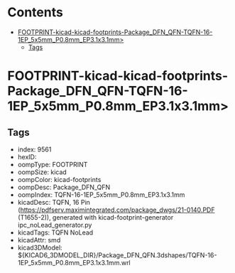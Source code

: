 



Contents
========

* [FOOTPRINT-kicad-kicad-footprints-Package_DFN_QFN-TQFN-16-1EP_5x5mm_P0.8mm_EP3.1x3.1mm>](#footprint-kicad-kicad-footprints-package_dfn_qfn-tqfn-16-1ep_5x5mm_p08mm_ep31x31mm)
	* [Tags](#tags)

# FOOTPRINT-kicad-kicad-footprints-Package_DFN_QFN-TQFN-16-1EP_5x5mm_P0.8mm_EP3.1x3.1mm>

## Tags

- index: 9561
- hexID: 
- oompType: FOOTPRINT
- oompSize: kicad
- oompColor: kicad-footprints
- oompDesc: Package_DFN_QFN
- oompIndex: TQFN-16-1EP_5x5mm_P0.8mm_EP3.1x3.1mm
- kicadDesc: TQFN, 16 Pin (https://pdfserv.maximintegrated.com/package_dwgs/21-0140.PDF (T1655-2)), generated with kicad-footprint-generator ipc_noLead_generator.py
- kicadTags: TQFN NoLead
- kicadAttr: smd
- kicad3DModel: ${KICAD6_3DMODEL_DIR}/Package_DFN_QFN.3dshapes/TQFN-16-1EP_5x5mm_P0.8mm_EP3.1x3.1mm.wrl
